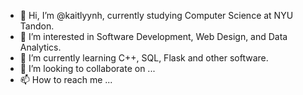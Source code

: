 - 👋 Hi, I’m @kaitlyynh, currently studying Computer Science at NYU Tandon.
- 👀 I’m interested in Software Development, Web Design, and Data Analytics.
- 🌱 I’m currently learning C++, SQL, Flask and other software.
- 💞️ I’m looking to collaborate on ...
- 📫 How to reach me ...

<!---
kaitlyynh/kaitlyynh is a ✨ special ✨ repository because its `README.md` (this file) appears on your GitHub profile.
You can click the Preview link to take a look at your changes.
--->
